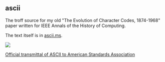 ascii
-----

The troff source for my old "The Evolution of Character Codes, 1874-1968"
paper written for IEEE Annals of the History of Computing.

The text itself is in [ascii.ms](https://github.com/ericfischer/ascii/blob/master/ascii.ms).

![](https://farm5.staticflickr.com/4125/5082965526_50ba1b8a0a_b.jpg)

[Official transmittal of ASCII to American Standards Association](https://www.flickr.com/photos/walkingsf/5082965526/)
